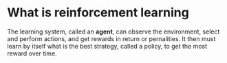 # What is reinforcement learning 

The learning system, called an **agent**, can observe the environment, select and perform actions, and get rewards in return or pernalities. It then must learn by itself what is the best strategy, called a policy, to get the most reward over time. 
